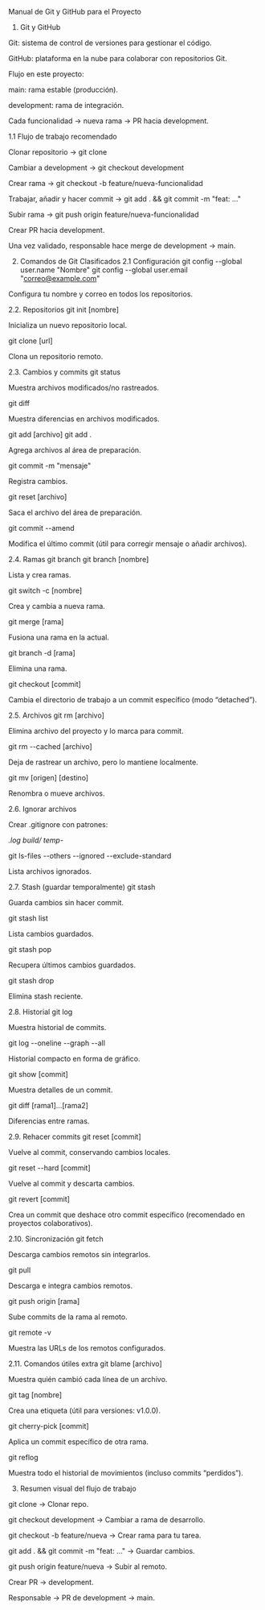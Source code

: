 Manual de Git y GitHub para el Proyecto
1. Git y GitHub

Git: sistema de control de versiones para gestionar el código.

GitHub: plataforma en la nube para colaborar con repositorios Git.

Flujo en este proyecto:

main: rama estable (producción).

development: rama de integración.

Cada funcionalidad → nueva rama → PR hacia development.

1.1 Flujo de trabajo recomendado

Clonar repositorio → git clone <url>

Cambiar a development → git checkout development

Crear rama → git checkout -b feature/nueva-funcionalidad

Trabajar, añadir y hacer commit → git add . && git commit -m "feat: ..."

Subir rama → git push origin feature/nueva-funcionalidad

Crear PR hacia development.

Una vez validado, responsable hace merge de development → main.

2. Comandos de Git Clasificados
2.1 Configuración
git config --global user.name "Nombre"
git config --global user.email "correo@example.com"


Configura tu nombre y correo en todos los repositorios.

2.2. Repositorios
git init [nombre]


Inicializa un nuevo repositorio local.

git clone [url]


Clona un repositorio remoto.

2.3. Cambios y commits
git status


Muestra archivos modificados/no rastreados.

git diff


Muestra diferencias en archivos modificados.

git add [archivo]
git add .


Agrega archivos al área de preparación.

git commit -m "mensaje"


Registra cambios.

git reset [archivo]


Saca el archivo del área de preparación.

git commit --amend


Modifica el último commit (útil para corregir mensaje o añadir archivos).

2.4. Ramas
git branch
git branch [nombre]


Lista y crea ramas.

git switch -c [nombre]


Crea y cambia a nueva rama.

git merge [rama]


Fusiona una rama en la actual.

git branch -d [rama]


Elimina una rama.

git checkout [commit]


Cambia el directorio de trabajo a un commit específico (modo “detached”).

2.5. Archivos
git rm [archivo]


Elimina archivo del proyecto y lo marca para commit.

git rm --cached [archivo]


Deja de rastrear un archivo, pero lo mantiene localmente.

git mv [origen] [destino]


Renombra o mueve archivos.

2.6. Ignorar archivos

Crear .gitignore con patrones:

*.log
build/
temp-*

git ls-files --others --ignored --exclude-standard


Lista archivos ignorados.

2.7. Stash (guardar temporalmente)
git stash


Guarda cambios sin hacer commit.

git stash list


Lista cambios guardados.

git stash pop


Recupera últimos cambios guardados.

git stash drop


Elimina stash reciente.

2.8. Historial
git log


Muestra historial de commits.

git log --oneline --graph --all


Historial compacto en forma de gráfico.

git show [commit]


Muestra detalles de un commit.

git diff [rama1]...[rama2]


Diferencias entre ramas.

2.9. Rehacer commits
git reset [commit]


Vuelve al commit, conservando cambios locales.

git reset --hard [commit]


Vuelve al commit y descarta cambios.

git revert [commit]


Crea un commit que deshace otro commit específico (recomendado en proyectos colaborativos).

2.10. Sincronización
git fetch


Descarga cambios remotos sin integrarlos.

git pull


Descarga e integra cambios remotos.

git push origin [rama]


Sube commits de la rama al remoto.

git remote -v


Muestra las URLs de los remotos configurados.

2.11. Comandos útiles extra
git blame [archivo]


Muestra quién cambió cada línea de un archivo.

git tag [nombre]


Crea una etiqueta (útil para versiones: v1.0.0).

git cherry-pick [commit]


Aplica un commit específico de otra rama.

git reflog


Muestra todo el historial de movimientos (incluso commits “perdidos”).

3. Resumen visual del flujo de trabajo

git clone → Clonar repo.

git checkout development → Cambiar a rama de desarrollo.

git checkout -b feature/nueva → Crear rama para tu tarea.

git add . && git commit -m "feat: ..." → Guardar cambios.

git push origin feature/nueva → Subir al remoto.

Crear PR → development.

Responsable → PR de development → main.
